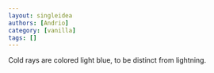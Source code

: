 ```yaml
---
layout: singleidea
authors: [Andrio]
category: [vanilla]
tags: []
---
```

Cold rays are colored light blue, to be distinct from lightning.
